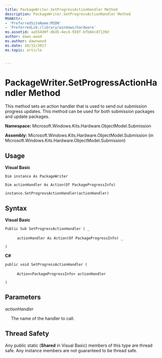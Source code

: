 ```yaml
---
title: PackageWriter.SetProgressActionHandler Method
description: PackageWriter.SetProgressActionHandler Method
MSHAttr:
- 'PreferredSiteName:MSDN'
- 'PreferredLib:/library/windows/hardware'
ms.assetid: aa554d0f-db45-4ec4-938f-bfb84cd7139d
author: dawn.wood
ms.author: dawnwood
ms.date: 10/15/2017
ms.topic: article


---
```


# PackageWriter.SetProgressActionHandler Method


This method sets an action handler that is used to send out submission progress updates. This method can be used for both submission packages and update packages.

**Namespace:** Microsoft.Windows.Kits.Hardware.ObjectModel.Submission

**Assembly:** Microsoft.Windows.Kits.Hardware.ObjectModel.Submission (in Microsoft.Windows.Kits.Hardware.ObjectModel.Submission)

## <span id="Usage"></span><span id="usage"></span><span id="USAGE"></span>Usage


**Visual Basic**

`Dim instance As PackageWriter`

`Dim actionHandler As Action(Of PackageProgressInfo)`

`instance.SetProgressActionHandler(actionHandler)`

## <span id="Syntax"></span><span id="syntax"></span><span id="SYNTAX"></span>Syntax


**Visual Basic**

`Public Sub SetProgressActionHandler ( _`

          `actionHandler As Action(Of PackageProgressInfo) _`

`) `

**C#**

`public void SetProgressActionHandler (`

          `Action<PackageProgressInfo> actionHandler`

`)`

## <span id="Parameters"></span><span id="parameters"></span><span id="PARAMETERS"></span>Parameters


*actionHandler*

     The name of the handler to call.

## <span id="Thread_Safety"></span><span id="thread_safety"></span><span id="THREAD_SAFETY"></span>Thread Safety


Any public static (**Shared** in Visual Basic) members of this type are thread safe. Any instance members are not guaranteed to be thread safe.

 

 







